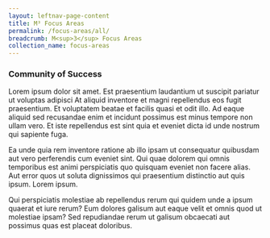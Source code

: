 ```yaml
---
layout: leftnav-page-content
title: M³ Focus Areas
permalink: /focus-areas/all/
breadcrumb: M<sup>3</sup> Focus Areas
collection_name: focus-areas
---
```


### **Community of Success**

Lorem ipsum dolor sit amet. Est praesentium laudantium ut suscipit pariatur ut voluptas adipisci At aliquid inventore et magni repellendus eos fugit praesentium. Et voluptatem beatae et facilis quasi et odit illo. Ad eaque aliquid sed recusandae enim et incidunt possimus est minus tempore non ullam vero. Et iste repellendus est sint quia et eveniet dicta id unde nostrum qui sapiente fuga.

Ea unde quia rem inventore ratione ab illo ipsam ut consequatur quibusdam aut vero perferendis cum eveniet sint. Qui quae dolorem qui omnis temporibus est animi perspiciatis quo quisquam eveniet non facere alias. Aut error quos ut soluta dignissimos qui praesentium distinctio aut quis ipsum. Lorem ipsum.

Qui perspiciatis molestiae ab repellendus rerum qui quidem unde a ipsum quaerat et iure rerum? Eum dolores galisum aut eaque velit et omnis quod ut molestiae ipsam? Sed repudiandae rerum ut galisum obcaecati aut possimus quas est placeat doloribus.
